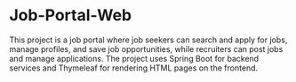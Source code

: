 # Job-Portal-Web
This project is a job portal where job seekers can search and apply for jobs, manage profiles, and save job opportunities, while recruiters can post jobs and manage applications. The project uses Spring Boot for backend services and Thymeleaf for rendering HTML pages on the frontend.
